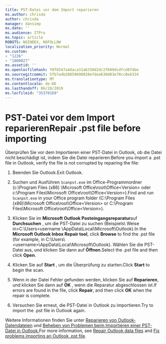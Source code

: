 ```yaml
---
title: PST-Datei vor dem Import reparieren
ms.author: chrisda
author: chrisda
manager: dansimp
ms.date: ''
ms.audience: ITPro
ms.topic: article
ROBOTS: NOINDEX, NOFOLLOW
localization_priority: Normal
ms.custom:
- "1226"
- "1800027"
ms.assetid: ''
ms.openlocfilehash: f0f6547a4daca31a6330d2dc2f609dcdfcd8f4be
ms.sourcegitcommit: 5fb7a4b28859690020efdea630d03e70cc0e6334
ms.translationtype: MT
ms.contentlocale: de-DE
ms.lasthandoff: 06/28/2019
ms.locfileid: "35370169"
---
```

# <a name="repair-pst-file-before-importing"></a><span data-ttu-id="9841b-102">PST-Datei vor dem Import reparieren</span><span class="sxs-lookup"><span data-stu-id="9841b-102">Repair .pst file before importing</span></span>

<span data-ttu-id="9841b-103">Überprüfen Sie vor dem Importieren einer PST-Datei in Outlook, ob die Datei nicht beschädigt ist, indem Sie die Datei reparieren:</span><span class="sxs-lookup"><span data-stu-id="9841b-103">Before you import a .pst file in Outlook, verify the file is not corrupted by repairing the file:</span></span>

1. <span data-ttu-id="9841b-104">Beenden Sie Outlook.</span><span class="sxs-lookup"><span data-stu-id="9841b-104">Exit Outlook.</span></span>

2. <span data-ttu-id="9841b-105">Suchen und Ausführen `Scanpst.exe` im Office-Programmordner (c:\Program Files (x86) \Microsoft Office\root\Office\<Version\> oder c:\Program Files\Microsoft Office\root\Office\<Version\>).</span><span class="sxs-lookup"><span data-stu-id="9841b-105">Find and run `Scanpst.exe` in your Office program folder (C:\Program Files (x86)\Microsoft Office\root\Office\<Version\> or C:\Program Files\Microsoft Office\root\Office\<Version\>).</span></span>

3. <span data-ttu-id="9841b-106">Klicken Sie im **Microsoft Outlook Posteingangsreparatur**auf **Durchsuchen** , um die PST-Datei zu suchen (Beispiels\\ Weise in\>C:\Users<username \AppData\Local\Microsoft\Outlook).</span><span class="sxs-lookup"><span data-stu-id="9841b-106">In the **Microsoft Outlook Inbox Repair tool**, click **Browse** to find the .pst file (for example, in C:\Users\\<username\>\AppData\Local\Microsoft\Outlook).</span></span> <span data-ttu-id="9841b-107">Wählen Sie die PST-Datei aus, und klicken Sie dann auf **Öffnen**.</span><span class="sxs-lookup"><span data-stu-id="9841b-107">Select the .pst file and then click **Open**.</span></span>

4. <span data-ttu-id="9841b-108">Klicken Sie auf **Start** , um die Überprüfung zu starten.</span><span class="sxs-lookup"><span data-stu-id="9841b-108">Click **Start** to begin the scan.</span></span>

5. <span data-ttu-id="9841b-109">Wenn in der Datei Fehler gefunden werden, klicken Sie auf **Reparieren**, und klicken Sie dann auf **OK** , wenn die Reparatur abgeschlossen ist.</span><span class="sxs-lookup"><span data-stu-id="9841b-109">If errors are found in the file, click **Repair**, and then click **OK** when the repair is complete.</span></span>

6. <span data-ttu-id="9841b-110">Versuchen Sie erneut, die PST-Datei in Outlook zu importieren.</span><span class="sxs-lookup"><span data-stu-id="9841b-110">Try to import the .pst file in Outlook again.</span></span>

<span data-ttu-id="9841b-111">Weitere Informationen finden Sie unter [Reparieren von Outlook-Datendateien](https://support.office.com/article/25663bc3-11ec-4412-86c4-60458afc5253) und [Beheben von Problemen beim Importieren einer PST-Datei in Outlook.](https://support.office.com/article/2d2e50dc-5c36-4ab2-ab50-f1be733b3d6e)</span><span class="sxs-lookup"><span data-stu-id="9841b-111">For more information, see [Repair Outlook data files](https://support.office.com/article/25663bc3-11ec-4412-86c4-60458afc5253) and [Fix problems importing an Outlook .pst file](https://support.office.com/article/2d2e50dc-5c36-4ab2-ab50-f1be733b3d6e).</span></span>
